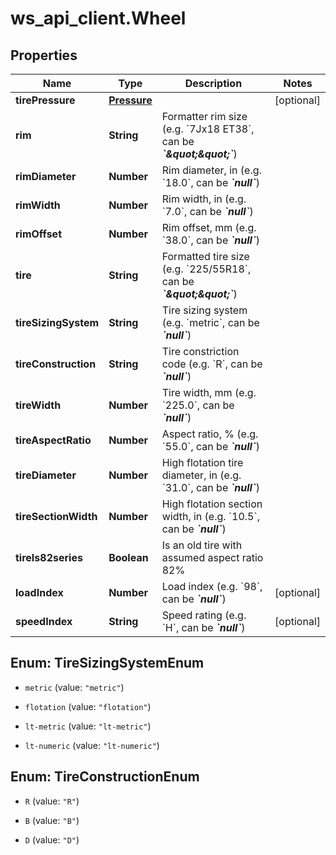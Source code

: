 # ws_api_client.Wheel

## Properties
Name | Type | Description | Notes
------------ | ------------- | ------------- | -------------
**tirePressure** | [**Pressure**](Pressure.md) |  | [optional] 
**rim** | **String** | Formatter rim size (e.g. &#x60;7Jx18 ET38&#x60;, can be __*&#x60;\&quot;\&quot;&#x60;*__) | 
**rimDiameter** | **Number** | Rim diameter, in (e.g. &#x60;18.0&#x60;, can be __*&#x60;null&#x60;*__) | 
**rimWidth** | **Number** | Rim width, in (e.g. &#x60;7.0&#x60;, can be __*&#x60;null&#x60;*__) | 
**rimOffset** | **Number** | Rim offset, mm (e.g. &#x60;38.0&#x60;, can be __*&#x60;null&#x60;*__) | 
**tire** | **String** | Formatted tire size (e.g. &#x60;225/55R18&#x60;, can be __*&#x60;\&quot;\&quot;&#x60;*__) | 
**tireSizingSystem** | **String** | Tire sizing system (e.g. &#x60;metric&#x60;, can be __*&#x60;null&#x60;*__) | 
**tireConstruction** | **String** | Tire constriction code (e.g. &#x60;R&#x60;, can be __*&#x60;null&#x60;*__) | 
**tireWidth** | **Number** | Tire width, mm (e.g. &#x60;225.0&#x60;, can be __*&#x60;null&#x60;*__) | 
**tireAspectRatio** | **Number** | Aspect ratio, % (e.g. &#x60;55.0&#x60;, can be __*&#x60;null&#x60;*__) | 
**tireDiameter** | **Number** | High flotation tire diameter, in (e.g. &#x60;31.0&#x60;, can be __*&#x60;null&#x60;*__) | 
**tireSectionWidth** | **Number** | High flotation section width, in (e.g. &#x60;10.5&#x60;, can be __*&#x60;null&#x60;*__) | 
**tireIs82series** | **Boolean** | Is an old tire with assumed aspect ratio 82% | 
**loadIndex** | **Number** | Load index (e.g. &#x60;98&#x60;, can be __*&#x60;null&#x60;*__) | [optional] 
**speedIndex** | **String** | Speed rating (e.g. &#x60;H&#x60;, can be __*&#x60;null&#x60;*__) | [optional] 


<a name="TireSizingSystemEnum"></a>
## Enum: TireSizingSystemEnum


* `metric` (value: `"metric"`)

* `flotation` (value: `"flotation"`)

* `lt-metric` (value: `"lt-metric"`)

* `lt-numeric` (value: `"lt-numeric"`)




<a name="TireConstructionEnum"></a>
## Enum: TireConstructionEnum


* `R` (value: `"R"`)

* `B` (value: `"B"`)

* `D` (value: `"D"`)




